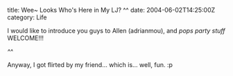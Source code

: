 title: Wee~ Looks Who's Here in My LJ? ^^
date: 2004-06-02T14:25:00Z
category: Life

I would like to introduce you guys to Allen (adrianmou), and *pops party stuff* WELCOME!!!

*^^*

Anyway, I got flirted by my friend… which is… well, fun. :p

